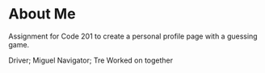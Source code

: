 # About Me
Assignment for Code 201 to create a personal profile page with a guessing game.

Driver; Miguel
Navigator; Tre
Worked on together
